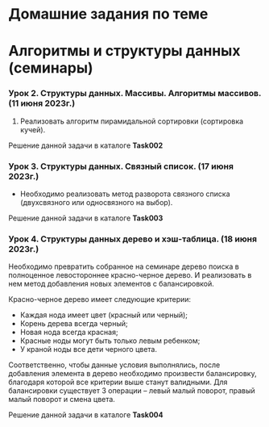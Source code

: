 ﻿# Домашние задания по теме #

# Алгоритмы и структуры данных (семинары) #

### Урок 2. Структуры данных. Массивы. Алгоритмы массивов. (11 июня 2023г.) ###

1. Реализовать алгоритм пирамидальной сортировки (сортировка кучей).

Решение данной задачи в каталоге **Task002**

### Урок 3. Структуры данных. Связный список. (17 июня 2023г.) ###

* Необходимо реализовать метод разворота связного списка (двухсвязного или односвязного на выбор).

Решение данной задачи в каталоге **Task003**


### Урок 4. Структуры данных дерево и хэш-таблица. (18 июня 2023г.) ###

Необходимо превратить собранное на семинаре дерево поиска в полноценное левостороннее красно-черное дерево. И реализовать в нем метод добавления новых элементов с балансировкой.

Красно-черное дерево имеет следующие критерии:

* Каждая нода имеет цвет (красный или черный);
* Корень дерева всегда черный;
* Новая нода всегда красная;
* Красные ноды могут быть только левым ребенком;
* У краной ноды все дети черного цвета.

Соответственно, чтобы данные условия выполнялись, после добавления элемента в дерево необходимо произвести балансировку, благодаря которой все критерии выше станут валидными. Для балансировки существует 3 операции – левый малый поворот, правый малый поворот и смена цвета.


Решение данной задачи в каталоге **Task004**
